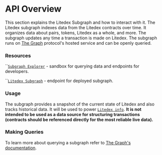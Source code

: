 # API Overview

This section explains the Litedex Subgraph and how to interact with it. The Litedex subgraph indexes data from the Litedex contracts over time. It organizes data about pairs, tokens, Litedex as a whole, and more. The subgraph updates any time a transaction is made on Litedex. The subgraph runs on [The Graph](https://thegraph.com/) protocol's hosted service and can be openly queried.

### Resources[​](https://docs.uniswap.org/contracts/v2/reference/API/overview#resources) <a href="#resources" id="resources"></a>

``[`Subgraph Explorer`](https://thegraph.com/hosted-service/subgraph/jieeevest/litedex-data) - sandbox for querying data and endpoints for developers.

``[`Litedex Subgraph`](https://api.thegraph.com/subgraphs/name/jieeevest/litedex-data) - endpoint for deployed subgraph.

### Usage[​](https://docs.uniswap.org/contracts/v2/reference/API/overview#usage) <a href="#usage" id="usage"></a>

The subgraph provides a snapshot of the current state of Litedex and also tracks historical data. It will be used to power [`Litedex info`](https://info.litedex.io). **It is not intended to be used as a data source for structuring transactions (contracts should be referenced directly for the most reliable live data).**

### Making Queries[​](https://docs.uniswap.org/contracts/v2/reference/API/overview#making-queries) <a href="#making-queries" id="making-queries"></a>

To learn more about querying a subgraph refer to [The Graph's documentation](https://thegraph.com/docs/about/introduction).
